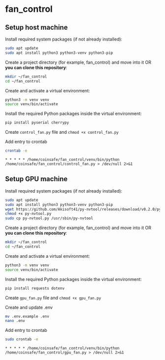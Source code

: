 # fan_control

## Setup host machine

Install required system packages (if not already installed):

```bash
sudo apt update
sudo apt install python3 python3-venv python3-pip
```

Create a project directory (for example, fan_control) and move into it OR __you can clone this repository__:
```bash
mkdir ~/fan_control
cd ~/fan_control
```

Create and activate a virtual environment:
```bash
python3 -m venv venv
source venv/bin/activate
```

Install the required Python packages inside the virtual environment:
```bash
pip install pyserial cherrypy
```

Create `control_fan.py` file and `chmod +x control_fan.py`

Add entry to crontab
```bash
crontab -e
```

```
* * * * * /home/coinsafe/fan_control/venv/bin/python /home/coinsafe/fan_control/control_fan.py > /dev/null 2>&1
```


## Setup GPU machine

Install required system packages (if not already installed):

```bash
sudo apt update
sudo apt install python3 python3-venv python3-pip
wget https://github.com/Akisoft41/py-nvtool/releases/download/v0.2.0/py-nvtool.py
chmod +x py-nvtool.py
sudo cp py-nvtool.py /usr/sbin/py-nvtool
```

Create a project directory (for example, fan_control) and move into it OR  __you can clone this repository__:
```bash
mkdir ~/fan_control
cd ~/fan_control
```

Create and activate a virtual environment:
```bash
python3 -m venv venv
source venv/bin/activate
```

Install the required Python packages inside the virtual environment:
```bash
pip install requests dotenv
```

Create `gpu_fan.py` file and `chmod +x gpu_fan.py`

Create and update .env
```bash
mv .env.example .env
nano .env
```

Add entry to crontab
```bash
sudo crontab -e
```

```
* * * * * /home/coinsafe/fan_control/venv/bin/python /home/coinsafe/fan_control/gpu_fan.py > /dev/null 2>&1
```
